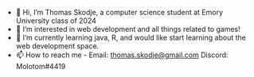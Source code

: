 - 👋 Hi, I’m Thomas Skodje, a computer science student at Emory University class of 2024
- 👀 I’m interested in web development and all things related to games!
- 🌱 I’m currently learning java, R, and would like start learning about the web development space.
- 📫 How to reach me - Email: thomas.skodje@gmail.com  Discord: Molotom#4419

